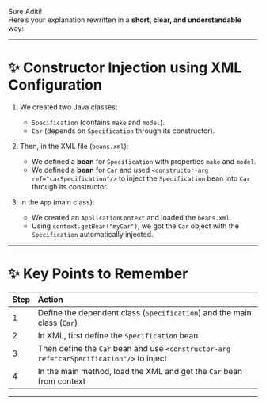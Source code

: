 Sure Aditi!  
Here’s your explanation rewritten in a **short, clear, and understandable** way:

---

# ✨ **Constructor Injection using XML Configuration**

1. We created two Java classes:
    - `Specification` (contains `make` and `model`).
    - `Car` (depends on `Specification` through its constructor).

2. Then, in the XML file (`beans.xml`):
    - We defined a **bean** for `Specification` with properties `make` and `model`.
    - We defined a **bean** for `Car` and used `<constructor-arg ref="carSpecification"/>` to inject the `Specification` bean into `Car` through its constructor.

3. In the `App` (main class):
    - We created an `ApplicationContext` and loaded the `beans.xml`.
    - Using `context.getBean("myCar")`, we got the `Car` object with the `Specification` automatically injected.

---

# ✨ **Key Points to Remember**

| Step | Action |
|:---|:---|
| 1 | Define the dependent class (`Specification`) and the main class (`Car`) |
| 2 | In XML, first define the `Specification` bean |
| 3 | Then define the `Car` bean and use `<constructor-arg ref="carSpecification"/>` to inject |
| 4 | In the main method, load the XML and get the `Car` bean from context |

---